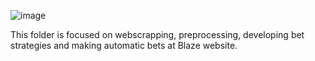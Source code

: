 
![image](https://theme.zdassets.com/theme_assets/9104818/59a9565cb63590dbf0c678e0c92d4c111459f7b7.png)

This folder is focused on webscrapping, preprocessing, developing bet strategies and making automatic bets at Blaze website.  
